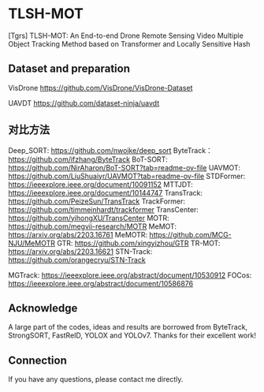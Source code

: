 # TLSH-MOT
[Tgrs] TLSH-MOT: An End-to-end Drone Remote Sensing Video Multiple Object Tracking Method based on Transformer and Locally Sensitive Hash

## Dataset and preparation

VisDrone https://github.com/VisDrone/VisDrone-Dataset

UAVDT https://github.com/dataset-ninja/uavdt


## 对比方法
Deep_SORT: https://github.com/nwojke/deep_sort
ByteTrack：https://github.com/ifzhang/ByteTrack
BoT-SORT: https://github.com/NirAharon/BoT-SORT?tab=readme-ov-file
UAVMOT: https://github.com/LiuShuaiyr/UAVMOT?tab=readme-ov-file
STDFormer: https://ieeexplore.ieee.org/document/10091152
MTTJDT: https://ieeexplore.ieee.org/document/10144747
TransTrack: https://github.com/PeizeSun/TransTrack
TrackFormer: https://github.com/timmeinhardt/trackformer
TransCenter: https://github.com/yihongXU/TransCenter
MOTR: https://github.com/megvii-research/MOTR
MeMOT: https://arxiv.org/abs/2203.16761
MeMOTR: https://github.com/MCG-NJU/MeMOTR
GTR: https://github.com/xingyizhou/GTR
TR-MOT: https://arxiv.org/abs/2203.16621
STN-Track: https://github.com/orangecryu/STN-Track

MGTrack: https://ieeexplore.ieee.org/abstract/document/10530912
FOCos: https://ieeexplore.ieee.org/abstract/document/10586876
## Acknowledge
A large part of the codes, ideas and results are borrowed from ByteTrack, StrongSORT, FastReID, YOLOX and YOLOv7. Thanks for their excellent work!

## Connection

If you have any questions, please contact me directly.
